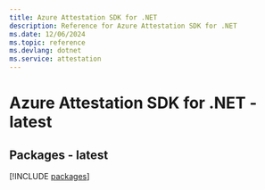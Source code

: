 ```yaml
---
title: Azure Attestation SDK for .NET
description: Reference for Azure Attestation SDK for .NET
ms.date: 12/06/2024
ms.topic: reference
ms.devlang: dotnet
ms.service: attestation
---
```

# Azure Attestation SDK for .NET - latest
## Packages - latest
[!INCLUDE [packages](attestation-index.md)]